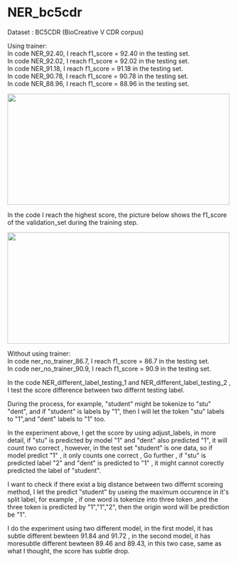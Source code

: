 # NER_bc5cdr

Dataset : BC5CDR (BioCreative V CDR corpus)

Using trainer:  
In code NER_92.40, I reach f1_score = 92.40 in the testing set.  
In code NER_92.02, I reach f1_score = 92.02 in the testing set.   
In code NER_91.18, I reach f1_score = 91.18 in the testing set.  
In code NER_90.78, I reach f1_score = 90.78 in the testing set.  
In code NER_88.96, I reach f1_score = 88.96 in the testing set.  

<img src="https://github.com/frankyang603/NER_bc5cdr/assets/93704660/7f4087b7-fb72-4422-ae21-95a6f9086bca" width="500" height="250">  

In the code I reach the highest score, the picture below shows the f1_score of the validation_set during the training step. 

<img src="https://github.com/frankyang603/NER_bc5cdr/assets/93704660/d9005fbf-f296-4677-a6d7-31d414a799ac" width="500" height="250">  

Without using trainer:  
In code ner_no_trainer_86.7, I reach f1_score = 86.7 in the testing set.  
In code ner_no_trainer_90.9, I reach f1_score = 90.9 in the testing set.   

In the code NER_different_label_testing_1 and NER_different_label_testing_2 , I test the score difference between two differnt testing label.      

During the process, for example, "student" might be tokenize to "stu" "dent", and if "student" is labels by "1", then I will let the token "stu" labels to "1",and "dent" labels to "1" too.  

In the experiment above, I get the score by using adjust_labels, in more detail, if "stu" is predicted by model "1" and "dent" also predicted "1", it will count two correct , however, in the test set "student" is one data, so if model predict "1" , it only counts one correct , Go further , if "stu" is predicted label "2" and "dent" is predicted to "1" , it might cannot corectly predicted the label of "student". 

I want to check if there exist a big distance between two differnt scoreing method, I let the predict "student" by useing the maximum occurence in it's split label, for example , if one word is tokenize into three token ,and the three token is predicted by "1","1","2", then the origin word will be prediction be "1".  

I do the experiment using two different model, in the first model, it has subtle different bewteen 91.84 and 91.72 , in the second model, it has moresubtle different bewteen 89.46 and 89.43, 
in this two case, same as what I thought, the score has subtle drop. 

